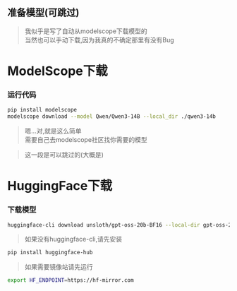 ## 准备模型(可跳过)
>我似乎是写了自动从modelscope下载模型的  
>当然也可以手动下载,因为我真的不确定那里有没有Bug  

# ModelScope下载
### 运行代码
```bash
pip install modelscope
modelscope download --model Qwen/Qwen3-14B --local_dir ./qwen3-14b
```
>嗯...对,就是这么简单  
> 需要自己去modelscope社区找你需要的模型

>这一段是可以跳过的(大概是)

# HuggingFace下载

### 下载模型
```bash
huggingface-cli download unsloth/gpt-oss-20b-BF16 --local-dir gpt-oss-20b
```
> 如果没有huggingface-cli,请先安装  
```bash
pip install huggingface-hub
```
> 如果需要镜像站请先运行  
```bash
export HF_ENDPOINT=https://hf-mirror.com
```